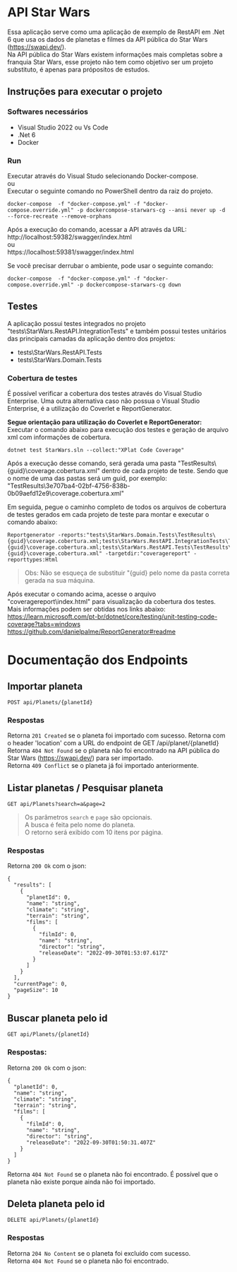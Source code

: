 # API Star Wars

Essa aplicação serve como uma aplicação de exemplo de RestAPI em .Net 6 que usa os dados de planetas e filmes da API pública do Star Wars (https://swapi.dev/).  
Na API pública do Star Wars existem informações mais completas sobre a franquia Star Wars, esse projeto não tem como objetivo ser um projeto substituto, é apenas para própositos de estudos.


## Instruções para executar o projeto
### Softwares necessários
- Visual Studio 2022 ou Vs Code
- .Net 6
- Docker

### Run
Executar através do Visual Studo selecionando Docker-compose.  
ou  
Executar o seguinte comando no PowerShell dentro da raiz do projeto. 
```
docker-compose  -f "docker-compose.yml" -f "docker-compose.override.yml" -p dockercompose-starwars-cg --ansi never up -d --force-recreate --remove-orphans
```
Após a execução do comando, acessar a API através da URL:  
http://localhost:59382/swagger/index.html  
ou  
https://localhost:59381/swagger/index.html

Se você precisar derrubar o ambiente, pode usar o seguinte comando:
```
docker-compose  -f "docker-compose.yml" -f "docker-compose.override.yml" -p dockercompose-starwars-cg down
```

## Testes

A aplicação possui testes integrados no projeto "tests\StarWars.RestAPI.IntegrationTests" e também possui testes unitários das principais camadas da aplicação dentro dos projetos:

 - tests\StarWars.RestAPI.Tests
 - tests\StarWars.Domain.Tests

### Cobertura de testes
É possível verificar a cobertura dos testes através do Visual Studio Enterprise. Uma outra alternativa caso não possua o Visual Studio Enterprise, é a utilização do Coverlet e ReportGenerator. 

**Segue orientação para utilização do Coverlet e ReportGenerator:**  
Executar o comando abaixo para execução dos testes e geração de arquivo xml com informações de cobertura.
```
dotnet test StarWars.sln --collect:"XPlat Code Coverage"
```
Após a execução desse comando, será gerada uma pasta "TestResults\\{guid}\coverage.cobertura.xml" dentro de cada projeto de teste. Sendo que o nome de uma das pastas será um guid, por exemplo: "TestResults\3e707ba4-02bf-4756-838b-0b09aefd12e9\coverage.cobertura.xml"

Em seguida, pegue o caminho completo de todos os arquivos de cobertura de testes gerados em cada projeto de teste para montar e executar o comando abaixo:
```
Reportgenerator -reports:"tests\StarWars.Domain.Tests\TestResults\{guid}\coverage.cobertura.xml;tests\StarWars.RestAPI.IntegrationTests\TestResults\{guid}\coverage.cobertura.xml;tests\StarWars.RestAPI.Tests\TestResults\{guid}\coverage.cobertura.xml" -targetdir:"coveragereport" -reporttypes:Html
```
> Obs: Não se esqueça de substituir "{guid} pelo nome da pasta correta gerada na sua máquina. 

Após executar o comando acima, acesse o arquivo "coveragereport\index.html" para visualização da cobertura dos testes.  
Mais informações podem ser obtidas nos links abaixo:  
https://learn.microsoft.com/pt-br/dotnet/core/testing/unit-testing-code-coverage?tabs=windows  
https://github.com/danielpalme/ReportGenerator#readme

# Documentação dos Endpoints

## Importar planeta
`POST api/Planets/{planetId}`

### Respostas 
Retorna `201 Created` se o planeta foi importado com sucesso. Retorna com o header 'location' com a URL do endpoint de GET /api/planet/{planetId}  
Retorna `404 Not Found` se o planeta não foi encontrado na API pública do Star Wars (https://swapi.dev/) para ser importado.  
Retorna `409 Conflict` se o planeta já foi importado anteriormente.

## Listar planetas / Pesquisar planeta
`GET api/Planets?search=a&page=2`

>Os parâmetros `search` e `page` são opcionais.  
>A busca é feita pelo nome do planeta.  
>O retorno será exibido com 10 itens por página.

### Respostas 
Retorna `200 Ok` com o json:

	{
	  "results": [
		{
		  "planetId": 0,
		  "name": "string",
		  "climate": "string",
		  "terrain": "string",
		  "films": [
			{
			  "filmId": 0,
			  "name": "string",
			  "director": "string",
			  "releaseDate": "2022-09-30T01:53:07.617Z"
			}
		  ]
		}
	  ],
	  "currentPage": 0,
	  "pageSize": 10
	}


## Buscar planeta pelo id
`GET api/Planets/{planetId}`

### Respostas:
Retorna `200 Ok` com o json:

	{
	  "planetId": 0,
	  "name": "string",
	  "climate": "string",
	  "terrain": "string",
	  "films": [
		{
		  "filmId": 0,
		  "name": "string",
		  "director": "string",
		  "releaseDate": "2022-09-30T01:50:31.407Z"
		}
	  ]
	}
Retorna `404 Not Found` se o planeta não foi encontrado. É possível que o planeta não existe porque ainda não foi importado.

## Deleta planeta pelo id
`DELETE api/Planets/{planetId}`

### Respostas 
Retorna `204 No Content` se o planeta foi excluído com sucesso.	  
Retorna `404 Not Found` se o planeta não foi encontrado.
